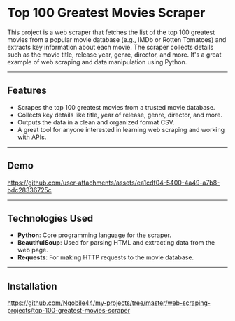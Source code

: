 # Top 100 Greatest Movies Scraper

This project is a web scraper that fetches the list of the top 100 greatest movies from a popular movie database (e.g., IMDb or Rotten Tomatoes) and extracts key information about each movie. The scraper collects details such as the movie title, release year, genre, director, and more. It's a great example of web scraping and data manipulation using Python.

---

## Features

- Scrapes the top 100 greatest movies from a trusted movie database.
- Collects key details like title, year of release, genre, director, and more.
- Outputs the data in a clean and organized format CSV.
- A great tool for anyone interested in learning web scraping and working with APIs.

---

## Demo

https://github.com/user-attachments/assets/ea1cdf04-5400-4a49-a7b8-bdc28336725c

---

## Technologies Used

- **Python**: Core programming language for the scraper.
- **BeautifulSoup**: Used for parsing HTML and extracting data from the web page.
- **Requests**: For making HTTP requests to the movie database.

---

## Installation
   https://github.com/Nqobile44/my-projects/tree/master/web-scraping-projects/top-100-greatest-movies-scraper
